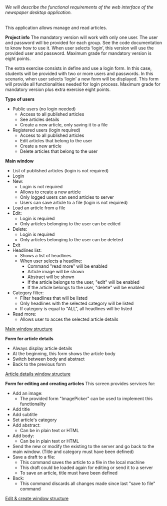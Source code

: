 ###### We will describe the functional requirements of the web interface of the newspaper desktop application.

This application allows manage and read articles.

**Project info**
The mandatory version will work with only one user. The user and password will be provided for each group. See the code documentation to know how to use it. When user selects ‘login’, this version will use the provided user and password. Maximum grade for mandatory version is eight points.

The extra exercise consists in define and use a login form. In this case, students will be provided with two or more users and passwords. In this scenario, when user selects ‘login’ a new form will be displayed. This form will provide all functionalities needed for login process. Maximum grade for mandatory version plus extra exercise eight points.

**Type of users**
- Public users (no login needed)
    - Access to all published articles
    - See articles details
    - Create a new article, only saving it to a file
- Registered users (login required)
    - Access to all published articles
    - Edit articles that belong to the user
    - Create a new article
    - Delete articles that belong to the user
  
  
**Main window**
- List of published articles (login is not required)
- Login
- New:
    - Login is not required
    - Allows to create a new article
    - Only logged users can send articles to server
    - Users can save article to a file (login is not required)
- Load an article from a file
- Edit:
    - Login is required
    - Only articles belonging to the user can be edited
- Delete:
    - Login is required
    - Only articles belonging to the user can be deleted
- Exit
- Headlines list:
    - Shows a list of headlines
    - When user selects a headline:
        - Command "read more" will be enabled
        - Article image will be shown
        - Abstract will be shown
        - If the article belongs to the user, "edit" will be enabled
        - If the article belongs to the user, "delete" will be enabled
- Category filter:
    - Filter headlines that will be listed 
    - Only headlines with the selected category will be listed
    - If category is equal to "ALL", all headlines will be listed
- Read more:
    - Allows user to acces the selected article details
    
[Main window structure](resources/images/git/main-window.PNG)

**Form for article details**
- Always display article details
- At the beginning, this form shows the article body
- Switch between body and abstract
- Back to the previous form

[Article details window structure](resources/images/git/article-details.PNG)

**Form for editing and creating articles**
This screen provides services for:
- Add an image:
    - The provided form "ImagePicker" can be used to implement this functionality
- Add title
- Add subtitle
- Set article's category
- Add abstract:
    - Can be in plain text or HTML
- Add body:
    - Can be in plain text or HTML
- Send the new or modify the existing to the server and go back to the main window. (Title and category must have been defined)
- Save a draft to a file:
    - This command saves the article to a file in the local machine
    - This draft could be loaded again for editing or send it to a server
    - To save an article, title must have been defined
- Back:
    - This command discards all changes made since last "save to file" command
    
[Edit & create window structure](resources/images/git/edit-and-create-news.PNG)
